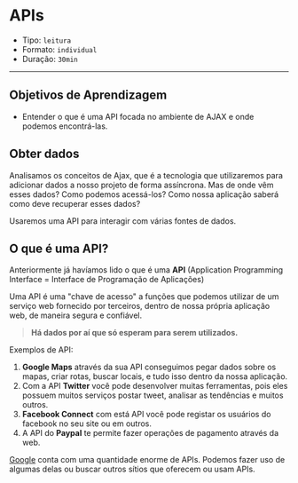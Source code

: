 # APIs

- Tipo: `leitura`
- Formato: `individual`
- Duração: `30min`

***

## Objetivos de Aprendizagem

- Entender o que é uma API focada no ambiente de AJAX e onde podemos
  encontrá-las.

## Obter dados

Analisamos os conceitos de Ajax, que é a tecnologia que utilizaremos para
adicionar dados a nosso projeto de forma assíncrona. Mas de onde vêm esses
dados? Como podemos acessá-los? Como nossa aplicação saberá como deve recuperar
esses dados?

Usaremos uma API para interagir com várias fontes de dados.

## O que é uma API?

Anteriormente já havíamos lido o que é uma **API** (Application Programming
Interface = Interface de Programação de Aplicações)

Uma API é uma "chave de acesso" a funções que podemos utilizar de um serviço web
fornecido por terceiros, dentro de nossa própria aplicação web, de maneira
segura e confiável.

> **Há dados por aí que só esperam para serem utilizados.**

Exemplos de API:

01. **Google Maps** através da sua API conseguimos pegar dados sobre os mapas,
    criar rotas, buscar locais, e tudo isso dentro da nossa aplicação.
02. Com a API **Twitter** você pode desenvolver muitas ferramentas, pois eles
    possuem muitos serviços postar tweet, analisar as tendências e muitos
    outros.
03. **Facebook Connect** com está API você pode registar os usuários do facebook
    no seu site ou em outros.
04. A API do **Paypal** te permite fazer operações de pagamento através da web.

[Google](https://developers.google.com/apis-explorer/#p/) conta com uma
quantidade enorme de APIs. Podemos fazer uso de algumas delas ou buscar outros
sítios que oferecem ou usam APIs.
